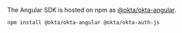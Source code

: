 The Angular SDK is hosted on npm as [@okta/okta-angular](https://www.npmjs.com/package/@okta/okta-angular).

```
npm install @okta/okta-angular @okta/okta-auth-js
```
